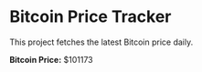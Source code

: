 # Bitcoin Price Tracker

This project fetches the latest Bitcoin price daily.

**Bitcoin Price:** $101173
